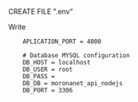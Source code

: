 CREATE FILE ".env"

Write

```env
    APLICATION_PORT = 4000

    # Database MYSQL configuration
    DB_HOST = localhost
    DB_USER = root
    DB_PASS =
    DB_DB = moronanet_api_nodejs
    DB_PORT = 3306
```
